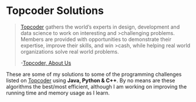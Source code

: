 # Topcoder Solutions

>[Topcoder](www.topcoder.com) gathers the world’s experts in design, development and data science to work on interesting and >challenging problems. Members are provided with opportunities to demonstrate their expertise, improve their skills, and win >cash, while helping real world organizations solve real world problems.
>
> -[Topcoder, About Us](https://www.topcoder.com/about/)

These are some of my solutions to some of the programming challenges listed on [Topcoder](www.topcoder.com) using **Java, Python &amp; C++**. By no means are these algorithms the best/most efficient, although I am working on improving the running time and memory usage as I learn.
